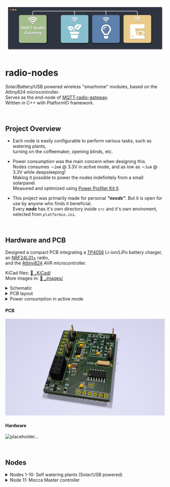 

![flow_diagram](_images/header.png)

# radio-nodes

Solar/Battery/USB powered wireless "smarhome" modules, based on the Attiny824 microcontroller.  
Serves as the end-node of [MQTT-radio-gateway](https://github.com/Peppson/MQTT-radio-gateway).   
Written in C++ with PlatformIO framework.  

&nbsp;
## Project Overview
- Each node is easily configurable to perform various tasks, such as watering plants,   
turning on the coffeemaker, opening blinds, etc.  

- Power consumption was the main concern when designing this.   
Nodes consumes ∼`2mA` @ 3.3V in active mode, and as low as ∼`3uA` @ 3.3V while deepsleeping!  
Making it possible to power the nodes indefinitely from a small solarpanel.  
Measured and optimized using [Power Profiler Kit II](https://www.nordicsemi.com/Products/Development-hardware/Power-Profiler-Kit-2).  

- This project was primarily made for personal ***"needs"***. But it is open for use by anyone who finds it beneficial.  
Every ***node*** has it's own directory inside `src` and it's own enviroment, selected from `platformio.ini`.

&nbsp;
## Hardware and PCB  
Designed a compact PCB integrating a [TP4056](https://www.amazon.com/TP4056/s?k=TP4056) Li-ion/LiPo battery charger, an [NRF24L01+](https://www.amazon.com/s?k=nRF24L01%2B&crid=1VM0GXMUG7ISX&sprefix=nrf24l01%2B%2Caps%2C145&ref=nb_sb_noss_1) radio,   
and the [Attiny824](https://www.mouser.se/ProductDetail/Microchip-Technology/ATTINY824-SSF?qs=pUKx8fyJudA6%2F%2FVSNIlI1w%3D%3D) AVR microcontroller.  

KiCad files: [📂 _KiCad/](./_KiCad/)  
More images in: [📂 _images/](./_images/)  

<details>
<summary>
    Schematic
</summary>  

&nbsp;

![schematic](_images/schematic_2.0.png)  
</details>

<details>
<summary>
    PCB layout 
</summary>  

&nbsp;
> 2-layer PCB, dimensions 42mm x 31mm.

![PCB_layout](_images/PCB_layout.PNG)  
</details>  

<details>
<summary>
    Power consumption in active mode 
</summary>  

&nbsp; 
> In active mode, the node toggles its radio `on` for 50ms and `off` for 950ms to minimize power usage.

![PCB_layout](_images/node_active_power_draw.PNG)  
</details>
  
#### PCB
![hardware](_images/PCB_rendered.PNG)

#### Hardware
![placeholder...](_images/placeholder....PNG)



&nbsp;
## Nodes 
<details>
<summary>
    Nodes 1-10: Self watering plants (Solar/USB powered)  
</summary>

Uses a 3-5V waterpump and DIY capacative fluid-level sensor.  See link below.  
[Liquid Level Sensing Using Capacitive-to-Digital Converters](https://www.analog.com/en/analog-dialogue/articles/liquid-level-sensing-using-cdcs.html)  

The solar-powered variant uses the TP4056 to charge a 3.7V Li-ion/LiPo battery.  
While the USB variant skips that step and plugs directly into 5V (3.3V LDO onboard).  

#### Node 1 hardware:  

![placeholder...](_images/placeholder.PNG)
&nbsp;  

#### Node 1 water sensor linearity:    

> Sensor (Adc) readings vs water level in %. 

![water sensor](_images/Node_1_water_sensor_example.PNG)
&nbsp;  
</details>


<details>
    <summary>
        Node 11: Mocca Master controller
    </summary>

Uses a SG90 servo mounted internally to toggle the `On/Off` button,   
and a hall-effect current sensor, to get the current state.  
> "Looks pretty neat when the button toggles all by itself :)"   

</details>

&nbsp;  
